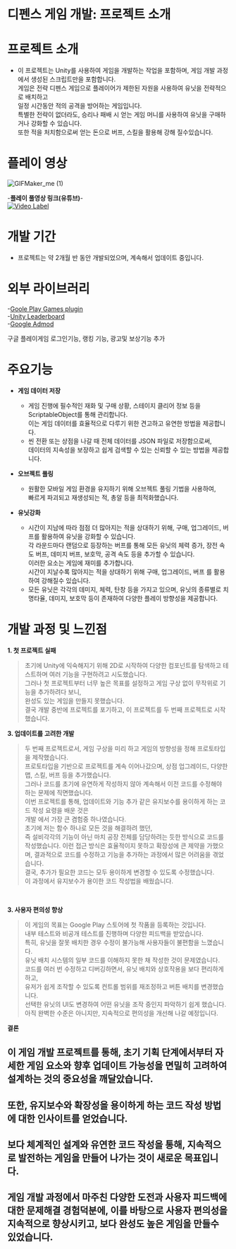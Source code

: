 # 디펜스 게임 개발: 프로젝트 소개


 
# 프로젝트 소개<br/>
* 이 프로젝트는 Unity를 사용하여 게임을 개발하는 작업을 포함하며, 게임 개발 과정에서 생성된 스크립트만을 포함합니다. <br/>
게임은 전략 디펜스 게임으로 플레이어가 제한된 자원을 사용하여 유닛을 전략적으로 배치하고<br/>
일정 시간동안 적의 공격을 방어하는 게임입니다. <br/>
특별한 전략이 없더라도, 승리나 패배 시 얻는 게임 머니를 사용하여 유닛을 구매하거나 강화할 수 있습니다.<br/>
또한 적을 처치함으로써 얻는 돈으로 버프, 스킬을 활용해 강해 질수있습니다.<br/>

# 플레이 영상<br/>
![GIFMaker_me (1)](https://github.com/beaJunWoo/DefenseGameCS/assets/117621575/0ece0713-7778-456e-8e25-8beca8083aa9)

 -**플레이 풀영상 링크(유튜브)**- <br/>
 [![Video Label](http://img.youtube.com/vi/6CsYmcgk3_M/0.jpg)](https://youtu.be/6CsYmcgk3_M)<br/>


# 개발 기간<br/>
* 프로젝트는 약 2개월 반 동안 개발되었으며, 계속해서 업데이트 중입니다.<br/>

# 외부 라이브러리<br/>
-[Goole Play Games plugin](https://github.com/playgameservices/play-games-plugin-for-unity)<br/>
-[Unity Leaderboard](https://github.com/danqzq/unity-leaderboard-creator)<br/>
-[Google Admod](https://github.com/googleads/googleads-mobile-unity)<br/>

구글 플레이게임 로그인기능, 랭킹 기능, 광고및 보상기능 추가<br/>

# 주요기능<br/>
+ **게임 데이터 저장**<br/>
  + 게임 진행에 필수적인 재화 및 구매 상황, 스테이지 클리어 정보 등을 ScriptableObject를 통해 관리합니다. <br/>
   이는 게임 데이터를 효율적으로 다루기 위한 견고하고 유연한 방법을 제공합니다. <br/>
  + 씬 전환 또는 상점을 나갈 때 전체 데이터를 JSON 파일로 저장함으로써,  <br/>
  데이터의 지속성을 보장하고 쉽게 검색할 수 있는 신뢰할 수 있는 방법을 제공합니다.<br/>
 
+ **오브젝트 풀링**<br/>
  + 원활한 모바일 게임 환경을 유지하기 위해 오브젝트 풀링 기법을 사용하여, <br/>
빠르게 파괴되고 재생성되는 적, 총알 등을 최적화했습니다. <br/>

+ **유닛강화**<br/>
  + 시간이 지남에 따라 점점 더 많아지는 적을 상대하기 위해, 구매, 업그레이드, 버프를 활용하여 유닛을 강화할 수 있습니다. <br/>
각 라운드마다 랜덤으로 등장하는 버프를 통해 모든 유닛의 체력 증가, 장전 속도 버프, 데미지 버프, 보호막, 공격 속도 등을 추가할 수 있습니다. <br/>
이러한 요소는 게임에 재미를 추가합니다.<br/>
시간이 지날수록 많아지는 적을 상대하기 위해 구매, 업그레이드, 버프 를 활용하여 강해질수 있습니다.<br/>
  + 모든 유닛은 각각의 데미지, 체력, 탄창 등을 가지고 있으며, 유닛의 종류별로 치명타율, 데미지, 보호막 등이 존재하여 다양한 플레이 방향성을 제공합니다.<br/>

# 개발 과정 및 느낀점<br/>
**1. 첫 프로젝트 실패**<br/>
> 초기에 Unity에 익숙해지기 위해 2D로 시작하여 다양한 컴포넌트를 탐색하고 테스트하며 여러 기능을 구현하려고 시도했습니다.<br/>
그러나 첫 프로젝트부터 너무 높은 목표를 설정하고 게임 구상 없이 무작위로 기능을 추가하려다 보니,<br/>
 완성도 있는 게임을 만들지 못했습니다.<br/>
결국 개발 중반에 프로젝트를 포기하고, 이 프로젝트를 두 번째 프로젝트로 시작했습니다.<br/>

**3. 업데이트를 고려한 개발**<br/>
> 두 번째 프로젝트로서, 게임 구상을 미리 하고 게임의 방향성을 정해 프로토타입을 제작했습니다.<br/>
프로토타입을 기반으로 프로젝트를 계속 이어나갔으며, 상점 업그레이드, 다양한 맵, 스킬, 버프 등을 추가했습니다.<br/>
그러나 코드를 초기에 유연하게 작성하지 않아 계속해서 이전 코드를 수정해야 하는 문제에 직면했습니다.<br/>
이번 프로젝트를 통해, 업데이트와 기능 추가 같은 유지보수를 용이하게 하는 코드 작성 요령을 배운 것은 <br/>
개발 에서 가장 큰 겸험중 하나였습니다. <br/>
초기에 저는 함수 하나로 모든 것을 해결하려 했던,<br/>
즉 설비각각의 기능이 아닌 마치 공장 전체를 담당하려는 듯한 방식으로 코드를 작성했습니다. 
이런 접근 방식은 효율적이지 못하고 확장성에 큰 제약을 가했으며, 결과적으로 코드를 수정하고 기능을 추가하는 과정에서 많은 어려움을 겪었습니다.<br/>
결국, 추가가 필요한 코드는 모두 용이하게 변경할 수 있도록 수정했습니다.<br/>
이 과정에서 유지보수가 용이한 코드 작성법을 배웠습니다.<br/>
<br/>

**3. 사용자 편의성 향상**<br/>
> 이 게임의 목표는 Google Play 스토어에 첫 작품을 등록하는 것입니다.<br/>
내부 테스트와 비공개 테스트를 진행하며 다양한 피드백을 받았습니다.<br/>
특히, 유닛을 잘못 배치한 경우 수정이 불가능해 사용자들이 불편함을 느꼈습니다.<br/>
유닛 배치 시스템의 일부 코드를 이해하지 못한 채 작성한 것이 문제였습니다.<br/>
코드를 여러 번 수정하고 디버깅하면서, 유닛 배치와 상호작용을 보다 편리하게 하고,<br/>
유저가 쉽게 조작할 수 있도록 컨트롤 범위를 재조정하고 버튼 배치를 변경했습니다. <br/>
선택한 유닛의 UI도 변경하여 어떤 유닛을 조작 중인지 파악하기 쉽게 했습니다.<br/>
아직 완벽한 수준은 아니지만, 지속적으로 편의성을 개선해 나갈 예정입니다.<br/>

**결론**<br/>
## 이 게임 개발 프로젝트를 통해, 초기 기획 단계에서부터 자세한 게임 요소와 향후 업데이트 가능성을 면밀히 고려하여 설계하는 것의 중요성을 깨달았습니다.<br/>
## 또한, 유지보수와 확장성을 용이하게 하는 코드 작성 방법에 대한 인사이트를 얻었습니다.<br/>
## 보다 체계적인 설계와 유연한 코드 작성을 통해, 지속적으로 발전하는 게임을 만들어 나가는 것이 새로운 목표입니다. <br/>
## 게임 개발 과정에서 마주친 다양한 도전과 사용자 피드백에 대한 문제해결 경험덕분에, 이를 바탕으로 사용자 편의성을 지속적으로 향상시키고, 보다 완성도 높은 게임을 만들수 있었습니다.
  







